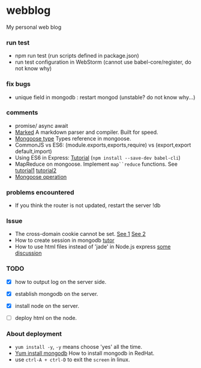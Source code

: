 # webblog
My personal web blog

### run test
- npm run test (run scripts defined in package.json)
- run test configuration in WebStorm (cannot use babel-core/register, do not know why)

### fix bugs
- unique field in mongodb : restart mongod (unstable? do not know why...)

### comments
- promise/ async await
- [Marked](https://github.com/chjj/marked) A markdown parser and compiler. Built for speed.
- [Mongoose type](http://blog.csdn.net/zccz14/article/details/51298545) Types reference in mongoose.
- CommonJS vs ES6: (module.exports,exports,require) vs (export,export default,import)
- Using ES6 in Express: [Tutorial](https://segmentfault.com/a/1190000006707756) (`npm install --save-dev babel-cli`)
- MapReduce on mongoose. Implement `map``reduce` functions. See [tutorial1](http://blog.csdn.net/huntzw/article/details/7753527) [tutorial2](http://www.runoob.com/mongodb/mongodb-map-reduce.html)
- [Mongoose operation](https://www.jianshu.com/p/2f54b90efe15)

### problems encountered
- If you think the router is not updated, restart the server !db

### Issue
- The cross-domain cookie cannot be set. [See 1](https://stackoverflow.com/questions/26987815/ajax-cross-domain-response-cookie-ignored-by-chrome) [See 2](https://www.v2ex.com/t/153576)
- How to create session in mongodb [tutor](http://blog.csdn.net/pretent/article/details/45204909)
- How to use html files instead of 'jade' in Node.js express [some discussion](http://cnodejs.org/topic/50c60035637ffa41550d7a87)

### TODO
- [x] how to output log on the server side.
- [x] establish mongodb on the server.
- [x] install node on the server.
- [ ] deploy html on the node. 


### About deployment
- `yum install -y`, `-y` means choose 'yes' all the time.
- [Yum install mongodb](https://segmentfault.com/a/1190000000664683) How to install mongodb in RedHat.
- use `ctrl-A + ctrl-D` to exit the `screen` in linux. 